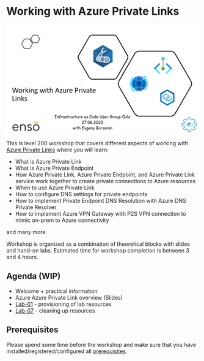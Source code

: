 # Working with Azure Private Links

![logo](assets/images/logo.png)

This is level 200 workshop that covers different aspects of working with [Azure Private Links](https://learn.microsoft.com/en-us/azure/private-link/private-link-overview) where you will learn:

- What is Azure Private Link
- What is Azure Private Endpoint
- How Azure Private Link, Azure Private Endpoint, and Azure Private Link service work together to create private connections to Azure resources
- When to use Azure Private Link
- How to configure DNS settings for private endpoints
- How to implement Private Endpoint DNS Resolution with Azure DNS Private Resolver
- How to implement Azure VPN Gateway with P2S VPN connection to mimic on-prem to Azure connectivity

and many more.

Workshop is organized as a combination of theoretical blocks with slides and hand-on labs. Estimated time for workshop completion is between 3 and 4 hours.

## Agenda (WIP)

- Welcome + practical information
- Azure Azure Private Link overview (Slides)
- [Lab-01](labs/lab-01/index.md) - provisioning of lab resources
- [Lab-07](labs/lab-xx/index.md) - cleaning up resources

## Prerequisites

Please spend some time before the workshop and make sure that you have installed/registered/configured all [prerequisites](./prerequisites.md).